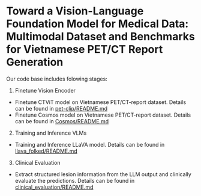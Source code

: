 # Toward a Vision-Language Foundation Model for Medical Data: Multimodal Dataset and Benchmarks for Vietnamese PET/CT Report Generation



Our code base includes folowing stages:
1. Finetune Vision Encoder
 - Finetune CTViT model on Vietnamese PET/CT-report dataset. Details can be found in [pet-clip/README.md](pet-clip/README.md)
 - Finetune Cosmos model on Vietnamese PET/CT-report dataset. Details can be found in [Cosmos/README.md](Cosmos/README.md)
2. Training and Inference VLMs
 - Training and Inference LLaVA model. Details can be found in [llava_folked/README.md](llava_folked/README.md)
3. Clinical Evaluation
 - Extract structured lesion information from the LLM output and clinically evaluate the predictions. Details can be found in [clinical_evaluation/README.md](clinical_evaluation/README.md)
